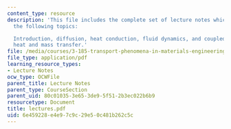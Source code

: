 ```yaml
---
content_type: resource
description: 'This file includes the complete set of lecture notes which includes
  the following topics:

  Introduction, diffusion, heat conduction, fluid dynamics, and coupled fluids with
  heat and mass transfer.'
file: /media/courses/3-185-transport-phenomena-in-materials-engineering-fall-2003/6e459228e4e97c9c29e50c481b262c5c_lectures.pdf
file_type: application/pdf
learning_resource_types:
- Lecture Notes
ocw_type: OCWFile
parent_title: Lecture Notes
parent_type: CourseSection
parent_uid: 80c01035-3e65-3de9-5f51-2b3ec022b6b9
resourcetype: Document
title: lectures.pdf
uid: 6e459228-e4e9-7c9c-29e5-0c481b262c5c
---
```

